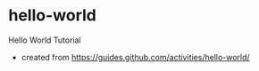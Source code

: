 # hello-world

Hello World Tutorial
* created from https://guides.github.com/activities/hello-world/
